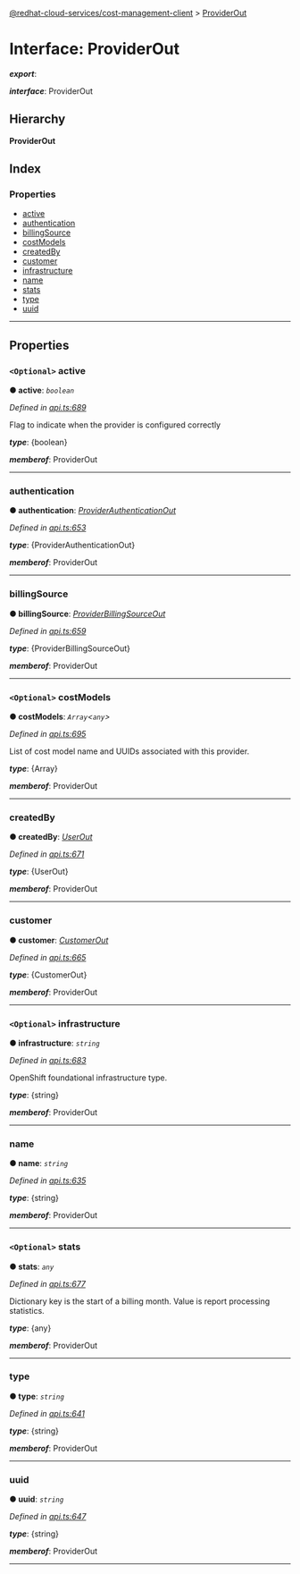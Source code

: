 [@redhat-cloud-services/cost-management-client](../README.md) > [ProviderOut](../interfaces/providerout.md)

# Interface: ProviderOut

*__export__*: 

*__interface__*: ProviderOut

## Hierarchy

**ProviderOut**

## Index

### Properties

* [active](providerout.md#active)
* [authentication](providerout.md#authentication)
* [billingSource](providerout.md#billingsource)
* [costModels](providerout.md#costmodels)
* [createdBy](providerout.md#createdby)
* [customer](providerout.md#customer)
* [infrastructure](providerout.md#infrastructure)
* [name](providerout.md#name)
* [stats](providerout.md#stats)
* [type](providerout.md#type)
* [uuid](providerout.md#uuid)

---

## Properties

<a id="active"></a>

### `<Optional>` active

**● active**: *`boolean`*

*Defined in [api.ts:689](https://github.com/RedHatInsights/javascript-clients/blob/master/packages/cost-management/api.ts#L689)*

Flag to indicate when the provider is configured correctly

*__type__*: {boolean}

*__memberof__*: ProviderOut

___
<a id="authentication"></a>

###  authentication

**● authentication**: *[ProviderAuthenticationOut](providerauthenticationout.md)*

*Defined in [api.ts:653](https://github.com/RedHatInsights/javascript-clients/blob/master/packages/cost-management/api.ts#L653)*

*__type__*: {ProviderAuthenticationOut}

*__memberof__*: ProviderOut

___
<a id="billingsource"></a>

###  billingSource

**● billingSource**: *[ProviderBillingSourceOut](providerbillingsourceout.md)*

*Defined in [api.ts:659](https://github.com/RedHatInsights/javascript-clients/blob/master/packages/cost-management/api.ts#L659)*

*__type__*: {ProviderBillingSourceOut}

*__memberof__*: ProviderOut

___
<a id="costmodels"></a>

### `<Optional>` costModels

**● costModels**: *`Array`<`any`>*

*Defined in [api.ts:695](https://github.com/RedHatInsights/javascript-clients/blob/master/packages/cost-management/api.ts#L695)*

List of cost model name and UUIDs associated with this provider.

*__type__*: {Array}

*__memberof__*: ProviderOut

___
<a id="createdby"></a>

###  createdBy

**● createdBy**: *[UserOut](userout.md)*

*Defined in [api.ts:671](https://github.com/RedHatInsights/javascript-clients/blob/master/packages/cost-management/api.ts#L671)*

*__type__*: {UserOut}

*__memberof__*: ProviderOut

___
<a id="customer"></a>

###  customer

**● customer**: *[CustomerOut](customerout.md)*

*Defined in [api.ts:665](https://github.com/RedHatInsights/javascript-clients/blob/master/packages/cost-management/api.ts#L665)*

*__type__*: {CustomerOut}

*__memberof__*: ProviderOut

___
<a id="infrastructure"></a>

### `<Optional>` infrastructure

**● infrastructure**: *`string`*

*Defined in [api.ts:683](https://github.com/RedHatInsights/javascript-clients/blob/master/packages/cost-management/api.ts#L683)*

OpenShift foundational infrastructure type.

*__type__*: {string}

*__memberof__*: ProviderOut

___
<a id="name"></a>

###  name

**● name**: *`string`*

*Defined in [api.ts:635](https://github.com/RedHatInsights/javascript-clients/blob/master/packages/cost-management/api.ts#L635)*

*__type__*: {string}

*__memberof__*: ProviderOut

___
<a id="stats"></a>

### `<Optional>` stats

**● stats**: *`any`*

*Defined in [api.ts:677](https://github.com/RedHatInsights/javascript-clients/blob/master/packages/cost-management/api.ts#L677)*

Dictionary key is the start of a billing month. Value is report processing statistics.

*__type__*: {any}

*__memberof__*: ProviderOut

___
<a id="type"></a>

###  type

**● type**: *`string`*

*Defined in [api.ts:641](https://github.com/RedHatInsights/javascript-clients/blob/master/packages/cost-management/api.ts#L641)*

*__type__*: {string}

*__memberof__*: ProviderOut

___
<a id="uuid"></a>

###  uuid

**● uuid**: *`string`*

*Defined in [api.ts:647](https://github.com/RedHatInsights/javascript-clients/blob/master/packages/cost-management/api.ts#L647)*

*__type__*: {string}

*__memberof__*: ProviderOut

___

